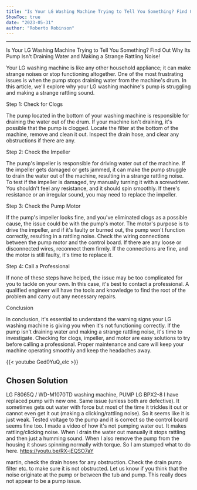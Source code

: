 ```yaml
---
title: "Is Your LG Washing Machine Trying to Tell You Something? Find Out Why Its Pump Isn't Draining Water and Making a Strange Rattling Noise!"
ShowToc: true 
date: "2023-05-31"
author: "Roberto Robinson"
---
```

*****
Is Your LG Washing Machine Trying to Tell You Something? Find Out Why Its Pump Isn't Draining Water and Making a Strange Rattling Noise!

Your LG washing machine is like any other household appliance; it can make strange noises or stop functioning altogether. One of the most frustrating issues is when the pump stops draining water from the machine's drum. In this article, we'll explore why your LG washing machine's pump is struggling and making a strange rattling sound.

Step 1: Check for Clogs

The pump located in the bottom of your washing machine is responsible for draining the water out of the drum. If your machine isn't draining, it's possible that the pump is clogged. Locate the filter at the bottom of the machine, remove and clean it out. Inspect the drain hose, and clear any obstructions if there are any.

Step 2: Check the Impeller

The pump's impeller is responsible for driving water out of the machine. If the impeller gets damaged or gets jammed, it can make the pump struggle to drain the water out of the machine, resulting in a strange rattling noise. To test if the impeller is damaged, try manually turning it with a screwdriver. You shouldn't feel any resistance, and it should spin smoothly. If there's resistance or an irregular sound, you may need to replace the impeller.

Step 3: Check the Pump Motor

If the pump's impeller looks fine, and you've eliminated clogs as a possible cause, the issue could be with the pump's motor. The motor's purpose is to drive the impeller, and if it's faulty or burned out, the pump won't function correctly, resulting in a rattling noise. Check the wiring connections between the pump motor and the control board. If there are any loose or disconnected wires, reconnect them firmly. If the connections are fine, and the motor is still faulty, it's time to replace it.

Step 4: Call a Professional

If none of these steps have helped, the issue may be too complicated for you to tackle on your own. In this case, it's best to contact a professional. A qualified engineer will have the tools and knowledge to find the root of the problem and carry out any necessary repairs.

Conclusion

In conclusion, it's essential to understand the warning signs your LG washing machine is giving you when it's not functioning correctly. If the pump isn't draining water and making a strange rattling noise, it's time to investigate. Checking for clogs, impeller, and motor are easy solutions to try before calling a professional. Proper maintenance and care will keep your machine operating smoothly and keep the headaches away.

{{< youtube Ged0YuQ_elc >}} 



## Chosen Solution
 LG F8065Q / WD-M1070TD washing machine, PUMP LG BPX2-8
I have replaced pump with new one. Same issue (unless both are defective). It sometimes gets out water with force but most of the time it trickles it out or cannot even get it out (making a clicking/rattling noise). So it seems like it is just weak.
Tested voltage to the pump and it is correct so the control board seems fine too.
I made a video of how it's not pumping water out. It makes rattling/clicking noise. When I drain the water out manually it stops rattling and then just  a humming sound. When I also remove the pump from the housing it shows spinning normally with torque. So I am stumped what to do here.
https://youtu.be/RX-jEQSO7aY

 martin, check the drain hoses for any obstruction. Check the drain pump filter etc. to make sure it is not obstructed. Let us know if you think that the noise originate at the pump or between the tub and pump. This really does not appear to be a pump issue.




